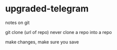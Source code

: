 # upgraded-telegram
notes on git

git clone (url of repo)
never clone a repo into a repo

make changes, make sure you save
